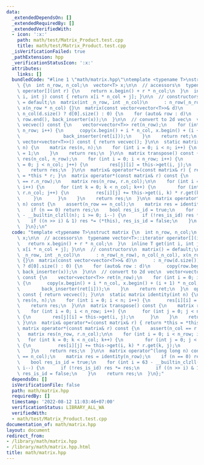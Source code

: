```yaml
---
data:
  _extendedDependsOn: []
  _extendedRequiredBy: []
  _extendedVerifiedWith:
  - icon: ':x:'
    path: math/test/Matrix_Product.test.cpp
    title: math/test/Matrix_Product.test.cpp
  _isVerificationFailed: true
  _pathExtension: hpp
  _verificationStatusIcon: ':x:'
  attributes:
    links: []
  bundledCode: "#line 1 \"math/matrix.hpp\"\ntemplate <typename T>\nstruct matrix\
    \ {\n  int n_row, n_col;\n  vector<T> x;\n\n  // accessors\n  typename vector<T>::iterator\
    \ operator[](int r) {\n    return x.begin() + r * n_col;\n  }\n  inline T get(int\
    \ i, int j) const { return x[i * n_col + j]; }\n\n  // constructors\n  matrix()\
    \ = default;\n  matrix(int _n_row, int _n_col)\n      : n_row(_n_row), n_col(_n_col),\
    \ x(n_row * n_col) {}\n  matrix(const vector<vector<T>>& d)\n      : n_row(d.size()),\
    \ n_col(d.size() ? d[0].size() : 0) {\n    for (auto& row : d)\n      copy(row.begin(),\
    \ row.end(), back_inserter(x));\n  }\n\n  // convert to 2d vec\n  vector<vector<T>>\
    \ vecvec() const {\n    vector<vector<T>> ret(n_row);\n    for (int i = 0; i <\
    \ n_row; i++) {\n      copy(x.begin() + i * n_col, x.begin() + (i + 1) * n_col,\n\
    \                back_inserter(ret[i]));\n    }\n    return ret;\n  }\n  operator\
    \ vector<vector<T>>() const { return vecvec(); }\n\n  static matrix identity(int\
    \ n) {\n    matrix res(n, n);\n    for (int i = 0; i < n; i++) {\n      res[i][i]\
    \ = 1;\n    }\n    return res;\n  }\n\n  matrix transpose() const {\n    matrix\
    \ res(n_col, n_row);\n    for (int i = 0; i < n_row; i++) {\n      for (int j\
    \ = 0; j < n_col; j++) {\n        res[j][i] = this->get(i, j);\n      }\n    }\n\
    \    return res;\n  }\n\n  matrix& operator*=(const matrix& r) { return *this\
    \ = *this * r; }\n  matrix operator*(const matrix& r) const {\n    assert(n_col\
    \ == r.n_row);\n    matrix res(n_row, r.n_col);\n\n    for (int i = 0; i < n_row;\
    \ i++) {\n      for (int k = 0; k < n_col; k++) {\n        for (int j = 0; j <\
    \ r.n_col; j++) {\n          res[i][j] += this->get(i, k) * r.get(k, j);\n   \
    \     }\n      }\n    }\n    return res;\n  }\n\n  matrix operator^(long long\
    \ n) const {\n    assert(n_row == n_col);\n    matrix res = identity(n_row);\n\
    \    if (n == 0) return res;\n    bool res_is_id = true;\n    for (int i = 63\
    \ - __builtin_clzll(n); i >= 0; i--) {\n      if (!res_is_id) res *= res;\n  \
    \    if ((n >> i) & 1) res *= (*this), res_is_id = false;\n    }\n    return res;\n\
    \  }\n};\n"
  code: "template <typename T>\nstruct matrix {\n  int n_row, n_col;\n  vector<T>\
    \ x;\n\n  // accessors\n  typename vector<T>::iterator operator[](int r) {\n \
    \   return x.begin() + r * n_col;\n  }\n  inline T get(int i, int j) const { return\
    \ x[i * n_col + j]; }\n\n  // constructors\n  matrix() = default;\n  matrix(int\
    \ _n_row, int _n_col)\n      : n_row(_n_row), n_col(_n_col), x(n_row * n_col)\
    \ {}\n  matrix(const vector<vector<T>>& d)\n      : n_row(d.size()), n_col(d.size()\
    \ ? d[0].size() : 0) {\n    for (auto& row : d)\n      copy(row.begin(), row.end(),\
    \ back_inserter(x));\n  }\n\n  // convert to 2d vec\n  vector<vector<T>> vecvec()\
    \ const {\n    vector<vector<T>> ret(n_row);\n    for (int i = 0; i < n_row; i++)\
    \ {\n      copy(x.begin() + i * n_col, x.begin() + (i + 1) * n_col,\n        \
    \        back_inserter(ret[i]));\n    }\n    return ret;\n  }\n  operator vector<vector<T>>()\
    \ const { return vecvec(); }\n\n  static matrix identity(int n) {\n    matrix\
    \ res(n, n);\n    for (int i = 0; i < n; i++) {\n      res[i][i] = 1;\n    }\n\
    \    return res;\n  }\n\n  matrix transpose() const {\n    matrix res(n_col, n_row);\n\
    \    for (int i = 0; i < n_row; i++) {\n      for (int j = 0; j < n_col; j++)\
    \ {\n        res[j][i] = this->get(i, j);\n      }\n    }\n    return res;\n \
    \ }\n\n  matrix& operator*=(const matrix& r) { return *this = *this * r; }\n \
    \ matrix operator*(const matrix& r) const {\n    assert(n_col == r.n_row);\n \
    \   matrix res(n_row, r.n_col);\n\n    for (int i = 0; i < n_row; i++) {\n   \
    \   for (int k = 0; k < n_col; k++) {\n        for (int j = 0; j < r.n_col; j++)\
    \ {\n          res[i][j] += this->get(i, k) * r.get(k, j);\n        }\n      }\n\
    \    }\n    return res;\n  }\n\n  matrix operator^(long long n) const {\n    assert(n_row\
    \ == n_col);\n    matrix res = identity(n_row);\n    if (n == 0) return res;\n\
    \    bool res_is_id = true;\n    for (int i = 63 - __builtin_clzll(n); i >= 0;\
    \ i--) {\n      if (!res_is_id) res *= res;\n      if ((n >> i) & 1) res *= (*this),\
    \ res_is_id = false;\n    }\n    return res;\n  }\n};"
  dependsOn: []
  isVerificationFile: false
  path: math/matrix.hpp
  requiredBy: []
  timestamp: '2022-08-12 11:03:46+07:00'
  verificationStatus: LIBRARY_ALL_WA
  verifiedWith:
  - math/test/Matrix_Product.test.cpp
documentation_of: math/matrix.hpp
layout: document
redirect_from:
- /library/math/matrix.hpp
- /library/math/matrix.hpp.html
title: math/matrix.hpp
---
```

